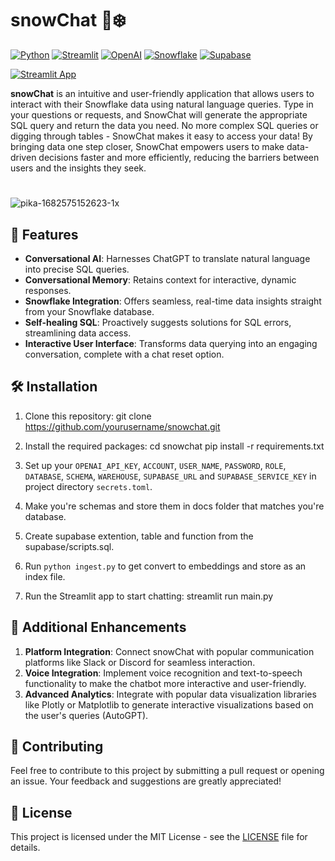 # snowChat 💬❄️

[![Python](https://img.shields.io/badge/-Python-3776AB?style=flat-square&logo=python&logoColor=white)](https://www.python.org/)
[![Streamlit](https://img.shields.io/badge/-Streamlit-FF4B4B?style=flat-square&logo=streamlit&logoColor=white)](https://streamlit.io/)
[![OpenAI](https://img.shields.io/badge/-OpenAI-412991?style=flat-square&logo=openai&logoColor=white)](https://openai.com/)
[![Snowflake](https://img.shields.io/badge/-Snowflake-29BFFF?style=flat-square&logo=snowflake&logoColor=white)](https://www.snowflake.com/en/)
[![Supabase](https://img.shields.io/badge/-Supabase-00C04A?style=flat-square&logo=supabase&logoColor=white)](https://www.supabase.io/)

[![Streamlit App](https://static.streamlit.io/badges/streamlit_badge_black_white.svg)](https://snowchat.streamlit.app/)

**snowChat** is an intuitive and user-friendly application that allows users to interact with their Snowflake data using natural language queries. Type in your questions or requests, and SnowChat will generate the appropriate SQL query and return the data you need. No more complex SQL queries or digging through tables - SnowChat makes it easy to access your data! By bringing data one step closer, SnowChat empowers users to make data-driven decisions faster and more efficiently, reducing the barriers between users and the insights they seek.

#

![pika-1682575152623-1x](https://user-images.githubusercontent.com/53030784/234772753-228ad22b-3939-47a5-a4cc-c2aa7c08577a.jpeg)

## 🌟 Features

- **Conversational AI**: Harnesses ChatGPT to translate natural language into precise SQL queries.
- **Conversational Memory**: Retains context for interactive, dynamic responses.
- **Snowflake Integration**: Offers seamless, real-time data insights straight from your Snowflake database.
- **Self-healing SQL**: Proactively suggests solutions for SQL errors, streamlining data access.
- **Interactive User Interface**: Transforms data querying into an engaging conversation, complete with a chat reset option.


## 🛠️ Installation

1. Clone this repository:
   git clone https://github.com/yourusername/snowchat.git

2. Install the required packages:
   cd snowchat
   pip install -r requirements.txt

3. Set up your `OPENAI_API_KEY`, `ACCOUNT`, `USER_NAME`, `PASSWORD`, `ROLE`, `DATABASE`, `SCHEMA`,  `WAREHOUSE`, `SUPABASE_URL` and `SUPABASE_SERVICE_KEY` in project directory `secrets.toml`.

4. Make you're schemas and store them in docs folder that matches you're database.

5. Create supabase extention, table and function from the supabase/scripts.sql.

6. Run `python ingest.py` to get convert to embeddings and store as an index file.

7. Run the Streamlit app to start chatting:
   streamlit run main.py

## 🚀 Additional Enhancements

1. **Platform Integration**: Connect snowChat with popular communication platforms like Slack or Discord for seamless interaction.
2. **Voice Integration**: Implement voice recognition and text-to-speech functionality to make the chatbot more interactive and user-friendly.
3. **Advanced Analytics**: Integrate with popular data visualization libraries like Plotly or Matplotlib to generate interactive visualizations based on the user's queries (AutoGPT).

## 🤝 Contributing

Feel free to contribute to this project by submitting a pull request or opening an issue. Your feedback and suggestions are greatly appreciated!

## 📄 License

This project is licensed under the MIT License - see the [LICENSE](https://choosealicense.com/licenses/mit/) file for details.
